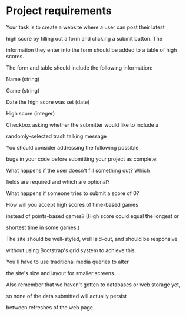 Project requirements
====================

Your task is to create a website where a user can post their latest

high score by filling out a form and clicking a submit button. The 

information they enter into the form should be added to a table of high scores. 

The form and table should include the following information:

Name (string)

Game (string)

Date the high score was set (date)

High score (integer)

Checkbox asking whether the submitter would like to include a

randomly-selected trash talking message

You should consider addressing the following possible

bugs in your code before submitting your project as complete:

What happens if the user doesn't fill something out? Which 

fields are required and which are optional?

What happens if someone tries to submit a score of 0?

How will you accept high scores of time-based games 

instead of points-based games? (High score could equal the longest or 

shortest time in some games.)

The site should be well-styled, well laid-out, and should be responsive 

without using Bootstrap's grid system to achieve this. 

You'll have to use traditional media queries to alter 

the site's size and layout for smaller screens.

Also remember that we haven't gotten to databases or web storage yet, 

so none of the data submitted will actually persist 

between refreshes of the web page.
